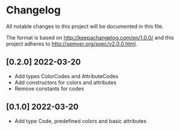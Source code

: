 # Changelog
All notable changes to this project will be documented in this file.

The format is based on http://keepachangelog.com/en/1.0.0/
and this project adheres to http://semver.org/spec/v2.0.0.html.

## [0.2.0] 2022-03-20

- Add types ColorCodes and AttributeCodes
- Add constructors for colors and attributes
- Remove constants for codes

## [0.1.0] 2022-03-20

- Add type Code, predefined colors and basic attributes
